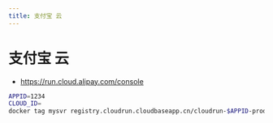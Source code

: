 ```yaml
---
title: 支付宝 云
---
```


# 支付宝 云

- https://run.cloud.alipay.com/console

```bash
APPID=1234
CLOUD_ID=
docker tag mysvr registry.cloudrun.cloudbaseapp.cn/cloudrun-$APPID-prod/mysvr:v1.0.0
```
